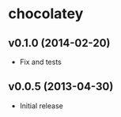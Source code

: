 chocolatey
==========

v0.1.0 (2014-02-20)
-------------------
- Fix and tests


v0.0.5 (2013-04-30)
-------------------
- Initial release
